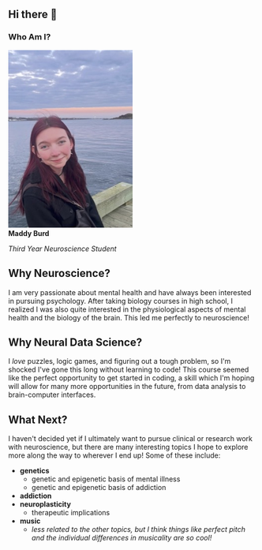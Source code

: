 ## Hi there 👋
### Who Am I?
![this is me](IMG_9900.jpg)       
**Maddy Burd** 

*Third Year Neuroscience Student*

## Why Neuroscience?
I am very passionate about mental health and have always been interested in pursuing psychology. After taking biology courses in high school, I realized I was also quite interested in the physiological aspects of mental health and the biology of the brain. This led me perfectly to neuroscience!

## Why Neural Data Science?
I *love* puzzles, logic games, and figuring out a tough problem, so I'm shocked I've gone this long without learning to code! This course seemed like the perfect opportunity to get started in coding, a skill which I'm hoping will allow for many more opportunities in the future, from data analysis to brain-computer interfaces.

## What Next?
I haven't decided yet if I ultimately want to pursue clinical or research work with neuroscience, but there are many interesting topics I hope to explore more along the way to wherever I end up! Some of these include:
- **genetics**
  - genetic and epigenetic basis of mental illness
  - genetic and epigenetic basis of addiction
- **addiction**
- **neuroplasticity**
  - therapeutic implications
- **music**
  - *less related to the other topics, but I think things like perfect pitch and the individual differences in musicality are so cool!*    
